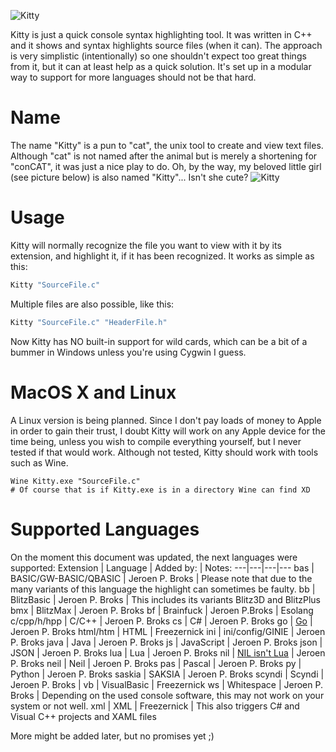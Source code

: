 ![Kitty](https://i.imgur.com/lH6boVB.png)

Kitty is just a quick console syntax highlighting tool.
It was written in C++ and it shows and syntax highlights source files (when it can). The approach is very simplistic (intentionally) so one shouldn't expect too great things from it, but it can at least help as a quick solution. It's set up in a modular way to support for more languages should not be that hard.

# Name

The name "Kitty" is a pun to "cat", the unix tool to create and view text files. Although "cat" is not named after the animal but is merely a shortening for "conCAT", it was just a nice play to do. Oh, by the way, my beloved little girl (see picture below) is also named "Kitty"... Isn't she cute?
![Kitty](http://tricky1975.github.io/DevLogs/Dyrt/Icons/kitty.jpg)

# Usage

Kitty will normally recognize the file you want to view with it by its extension, and highlight it, if it has been recognized. It works as simple as this:
~~~PowerShell
Kitty "SourceFile.c" 
~~~

Multiple files are also possible, like this:
~~~PowerShell
Kitty "SourceFile.c" "HeaderFile.h"
~~~

Now Kitty has NO built-in support for wild cards, which can be a bit of a bummer in Windows unless you're using Cygwin I guess.

# MacOS X and Linux

A Linux version is being planned. Since I don't pay loads of money to Apple in order to gain their trust, I doubt Kitty will work on any Apple device for the time being, unless you wish to compile everything yourself, but I never tested if that would work.
Although not tested, Kitty should work with tools such as Wine.
~~~shell
Wine Kitty.exe "SourceFile.c"
# Of course that is if Kitty.exe is in a directory Wine can find XD
~~~

# Supported Languages

On the moment this document was updated, the next languages were supported:
Extension | Language | Added by: | Notes:
---|---|---|---
bas | BASIC/GW-BASIC/QBASIC | Jeroen P. Broks | Please note that due to the many variants of this language the highlight can sometimes be faulty.
bb | BlitzBasic | Jeroen P. Broks | This includes its variants Blitz3D and BlitzPlus
bmx | BlitzMax | Jeroen P. Broks 
bf | Brainfuck | Jeroen P.Broks | Esolang
c/cpp/h/hpp | C/C++ | Jeroen P. Broks
cs | C# | Jeroen P. Broks
go | [Go](https://golang.org/) | Jeroen P. Broks
html/htm | HTML | Freezernick
ini | ini/config/GINIE | Jeroen P. Broks
java | Java | Jeroen P. Broks
js | JavaScript | Jeroen P. Broks
json | JSON | Jeroen P. Broks
lua | Lua | Jeroen P. Broks
nil | [NIL isn't Lua](https://github.com/jpbubble/NIL-isn-t-Lua) | Jeroen P. Broks
neil | Neil | Jeroen P. Broks
pas | Pascal | Jeroen P. Broks
py | Python | Jeroen P. Broks
saskia | SAKSIA | Jeroen P. Broks
scyndi | Scyndi | Jeroen P. Broks | 
vb | VisualBasic | Freezernick
ws | Whitespace | Jeroen P. Broks | Depending on the used console software, this may not work on your system or not well. 
xml | XML | Freezernick | This also triggers C# and Visual C++ projects and XAML files

More might be added later, but no promises yet ;)

